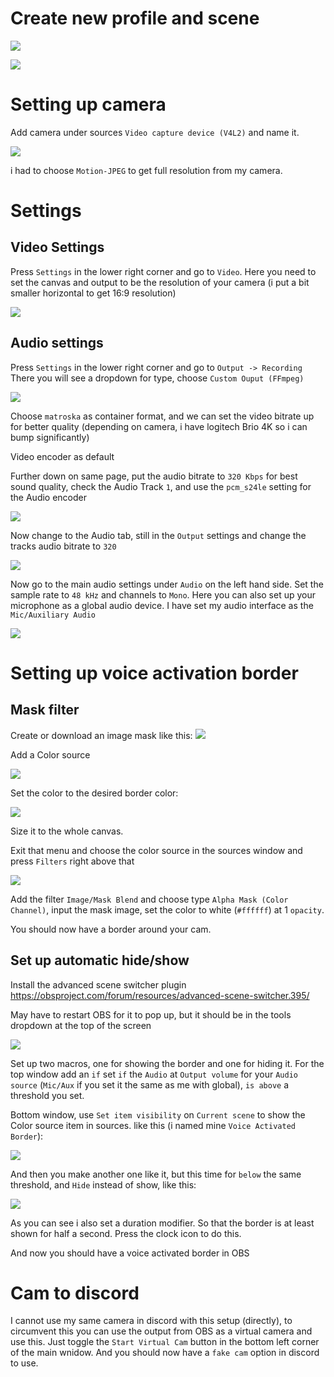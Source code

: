 # Create new profile and scene
![](attachments/Pasted%20image%2020250330175640.png)


![](attachments/Pasted%20image%2020250330175929.png)


# Setting up camera
Add camera under sources `Video capture device (V4L2)` and name it.

![](attachments/Pasted%20image%2020250330175329.png)


i had to choose `Motion-JPEG`  to get full resolution from my camera.
# Settings
## Video Settings
Press `Settings` in the lower right corner and go to `Video`.
Here you need to set the canvas and output to be the resolution of your camera (i put a bit smaller horizontal to get 16:9 resolution)


![](attachments/Pasted%20image%2020250330184314.png)


## Audio settings
Press `Settings` in the lower right corner and go to `Output -> Recording`
There you will see a dropdown for type, choose `Custom Ouput (FFmpeg)`


![](attachments/Pasted%20image%2020250330180422.png)


Choose `matroska` as container format, and we can set the video bitrate up for better quality (depending on camera, i have logitech Brio 4K so i can bump significantly)

Video encoder as default

Further down on same page, put the audio bitrate to `320 Kbps` for best sound quality, check the Audio Track `1`, and use the `pcm_s24le` setting for the Audio encoder


![](attachments/Pasted%20image%2020250330180619.png)

Now change to the Audio tab, still in the `Output` settings and change the tracks audio bitrate to `320`


![](attachments/Pasted%20image%2020250330180740.png)

Now go to the main audio settings under `Audio` on the left hand side.
Set the sample rate to `48 kHz` and channels to `Mono`.
Here you can also set up your microphone as a global audio device. I have set my audio interface as the  `Mic/Auxiliary Audio`


![](attachments/Pasted%20image%2020250330180840.png)

# Setting up voice activation border

## Mask filter
Create or download an image mask like this:
![](square_image_mask.png)

Add a Color source


![](attachments/Pasted%20image%2020250330190906.png)


 Set the color to the desired border color:

 
 ![](attachments/Pasted%20image%2020250330190953.png)

 
Size it to the whole canvas.

Exit that menu and choose the color source in the sources window and press `Filters` right above that


![](attachments/Pasted%20image%2020250330191052.png)

Add the filter `Image/Mask Blend` and choose type `Alpha Mask (Color Channel)`, input the mask image, set the color to white (`#ffffff`) at 1 `opacity`.

You should now have a border around your cam.
## Set up automatic hide/show

Install the advanced scene switcher plugin https://obsproject.com/forum/resources/advanced-scene-switcher.395/

May have to restart OBS for it to pop up, but it should be in the tools dropdown at the top of the screen 

![](attachments/Pasted%20image%2020250330190725.png)

Set up two macros, one for showing the border and one for hiding it.
For the top window add an `if`
set `if` the `Audio` at `Output volume` for your `Audio source` (`Mic/Aux` if you set it the same as me with global), `is above` a threshold you set.

Bottom window, use `Set item visibility` on `Current scene` to show the Color source item in sources. like this (i named mine `Voice Activated Border`):


![](attachments/Pasted%20image%2020250330191523.png)

And then you make another one like it, but this time for `below` the same threshold, and `Hide` instead of show, like this:


![](attachments/Pasted%20image%2020250330191747.png)

As you can see i also set a duration modifier. So that the border is at least shown for half a second. Press the clock icon to do this.

And now you should have a voice activated border in OBS

# Cam to discord
I cannot use my same camera in discord with this setup (directly), to circumvent this you can use the output from OBS as a virtual camera and use this. Just toggle the `Start Virtual Cam` button in the bottom left corner of the main wnidow. And you should now have a `fake cam` option in discord to use.
